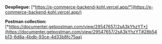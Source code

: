 **Despliegue:**  [*https://e-commerce-backend-kohl.vercel.app/*](https://e-commerce-backend-kohl.vercel.app/)

**Postman collection:**  [*https://documenter.getpostman.com/view/29547657/2sA3kYhzYT*](https://documenter.getpostman.com/view/29547657/2sA3kYhzYT#28b54b13-6d8a-4bdb-93ce-4d33b8fc75aa)